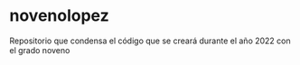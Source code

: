 # novenolopez
Repositorio que condensa el código que se creará durante el año 2022 con el grado noveno
